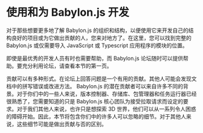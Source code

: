 # 使用和为 Babylon.js 开发

对于那些想要更多地了解 Babylon.js 的组织和结构，以便使用它来开发自己的结构良好的项目或为它做出贡献的人，您来对地方了。在这里，您可以找到完整的 Babylon.js 或仅需要导入 JavaScript 或 Typescript 应用程序的模块的位置。

即使是最优秀的开发人员有时也需要帮助，而 Babylon.js 论坛随时可以提供帮助。要充分利用论坛，请查看本节的第一页。

贡献可以有多种形式。在论坛上回答问题是一个有用的贡献。其他人可能会发现文档中的拼写错误或改进方法。 Babylon.js 的潜在贡献者可以来自许多不同的背景。对于你们中的一些人来说，版本控制器、存储库、包管理器和任务运行器已经很熟悉了，您需要知道的只是 Babylon.js 核心团队为接受拉取请求而设定的要求。对于我们其他人来说，也许只是想探索 3D 世界，他们可以从一系列令人困惑的障碍开始。因此，本节将包含你们中的许多人可以忽略的细节。对于其他人来说，这些细节可能是做出贡献与否的区别。